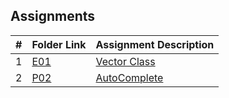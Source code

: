 ##  Assignments

|   #   | Folder Link | Assignment Description |
| :---: | ----------- | ---------------------- |
|   1   | [E01](https://github.com/Coop-Wolf/3013-Algorithms/tree/main/Assignments/E01) | [Vector Class](https://github.com/Coop-Wolf/3013-Algorithms/blob/main/Assignments/E01/README.md)   |
|   2   | [P02](https://github.com/Coop-Wolf/3013-Algorithms/tree/main/Assignments/P02) | [AutoComplete](https://github.com/Coop-Wolf/3013-Algorithms/blob/main/Assignments/P01/README.md)   |
